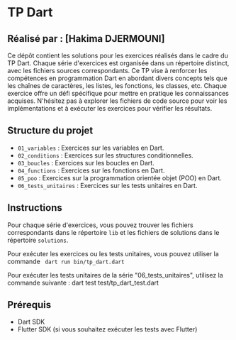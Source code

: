 # TP Dart

## Réalisé par : [Hakima DJERMOUNI]

Ce dépôt contient les solutions pour les exercices réalisés dans le cadre du TP Dart.
Chaque série d'exercices est organisée dans un répertoire distinct, avec les fichiers sources correspondants.
Ce TP vise à renforcer les compétences en programmation Dart en abordant divers concepts tels que les chaînes de caractères, les listes, les fonctions, les classes, etc. Chaque exercice offre un défi spécifique pour mettre en pratique les connaissances acquises.
N'hésitez pas à explorer les fichiers de code source pour voir les implémentations et à exécuter les exercices pour vérifier les résultats.

## Structure du projet

- `01_variables` : Exercices sur les variables en Dart.
- `02_conditions` : Exercices sur les structures conditionnelles.
- `03_boucles` : Exercices sur les boucles en Dart.
- `04_functions` : Exercices sur les fonctions en Dart.
- `05_poo` : Exercices sur la programmation orientée objet (POO) en Dart.
- `06_tests_unitaires` : Exercices sur les tests unitaires en Dart.

## Instructions

Pour chaque série d'exercices, vous pouvez trouver les fichiers correspondants  dans le répertoire `lib` et les fichiers de solutions dans le répertoire `solutions`.

Pour exécuter les exercices ou les tests unitaires, vous pouvez utiliser la commande ` dart run bin/tp_dart.dart`

Pour exécuter les tests unitaires de la série "06_tests_unitaires", utilisez la commande suivante :
dart test test/tp_dart_test.dart


## Prérequis

- Dart SDK 
- Flutter SDK (si vous souhaitez exécuter les tests avec Flutter)

